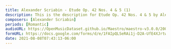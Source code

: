 ```yaml
---
title: Alexander Scriabin - Etude Op. 42 Nos. 4 & 5 (1)
description: This is the description for Etude Op. 42 Nos. 4 & 5 by Alexander Scriabin
composers: [Alexander Scriabin]
periods: [Romantic]
audioURL: https://OpenMusicDataset.github.io/Maestro/maestro-v3.0.0/2009/MIDI-Unprocessed_02_R1_2009_03-06_ORIG_MID--AUDIO_02_R1_2009_02_R1_2009_04_WAV.midi
formURL: https://docs.google.com/forms/d/e/1FAIpQLSeRAi1j-D2A-UfE4XJrtwAisi3EoIiOCsDxSlNLkznp3bWuLg/viewform
date: 2021-08-08T07:43:13-06:00
---
```

